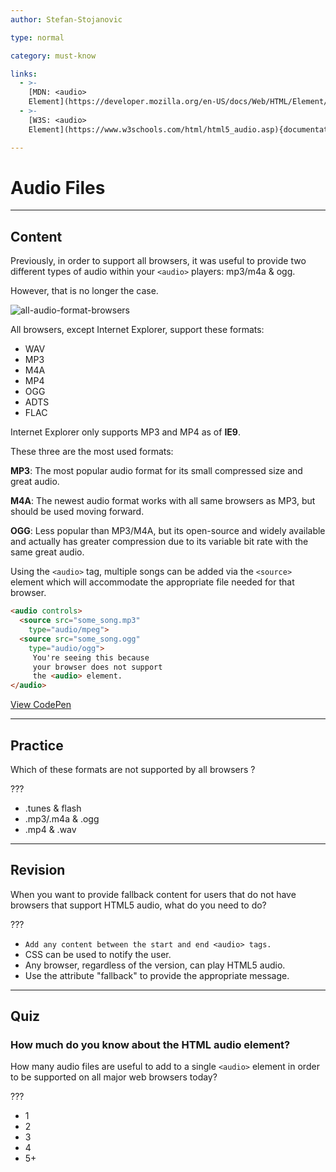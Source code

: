 ```yaml
---
author: Stefan-Stojanovic

type: normal

category: must-know

links:
  - >-
    [MDN: <audio>
    Element](https://developer.mozilla.org/en-US/docs/Web/HTML/Element/audio){documentation}
  - >-
    [W3S: <audio>
    Element](https://www.w3schools.com/html/html5_audio.asp){documentation}

---
```


# Audio Files

---

## Content

Previously, in order to support all browsers, it was useful to provide two different types of audio within your `<audio>` players: mp3/m4a & ogg.

However, that is no longer the case.

![all-audio-format-browsers](https://img.enkipro.com/f969fae6edd7f2063a66bf7cec803c63.png)

All browsers, except Internet Explorer, support these formats:
- WAV
- MP3
- M4A
- MP4
- OGG
- ADTS
- FLAC

Internet Explorer only supports MP3 and MP4 as of **IE9**.

These three are the most used formats:

**MP3**: The most popular audio format for its small compressed size and great audio.

**M4A**: The newest audio format works with all same browsers as MP3, but should be used moving forward.

**OGG**: Less popular than MP3/M4A, but its open-source and widely available and actually has greater compression due to its variable bit rate with the same great audio.

Using the `<audio>` tag, multiple songs can be added via the `<source>` element which will accommodate the appropriate file needed for that browser.

```html
<audio controls>
  <source src="some_song.mp3"
    type="audio/mpeg">
  <source src="some_song.ogg"
    type="audio/ogg">
     You're seeing this because
     your browser does not support
     the <audio> element.
</audio>
```

[View CodePen](https://codepen.io/enkidevs/pen/WKjeLW)

---

## Practice

Which of these formats are not supported by all browsers ?

??? 

- .tunes & flash
- .mp3/.m4a & .ogg
- .mp4 & .wav

---

## Revision

When you want to provide fallback content for users that do not have browsers that support HTML5 audio, what do you need to do?

???

- `Add any content between the start and end <audio> tags.`
- CSS can be used to notify the user.
- Any browser, regardless of the version, can play HTML5 audio.
- Use the attribute "fallback" to provide the appropriate message.

---

## Quiz

### How much do you know about the HTML audio element?


How many audio files are useful to add to a single `<audio>` element in order to be supported on all major web browsers today?

???

- 1
- 2
- 3
- 4
- 5+
